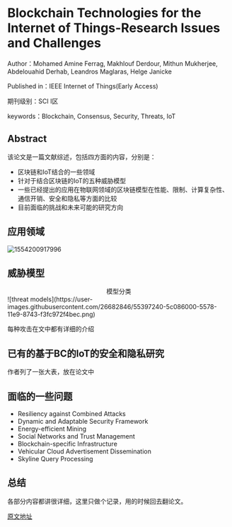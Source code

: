 # Blockchain Technologies for the Internet of Things-Research Issues and Challenges


Author：Mohamed Amine Ferrag, Makhlouf Derdour, Mithun Mukherjee, Abdelouahid Derhab, Leandros Maglaras, Helge Janicke

Published in：IEEE Internet of Things(Early Access)

期刊级别：SCI I区

keywords：Blockchain, Consensus, Security, Threats, IoT

## Abstract

该论文是一篇文献综述，包括四方面的内容，分别是：

- 区块链和IoT结合的一些领域
- 针对于结合区块链的IoT的五种威胁模型
- 一些已经提出的应用在物联网领域的区块链模型在性能、限制、计算复杂性、通信开销、安全和隐私等方面的比较
- 目前面临的挑战和未来可能的研究方向

<!--more-->

## 应用领域

 ![1554200917996](https://user-images.githubusercontent.com/26682846/55397222-50b53480-5578-11e9-995d-5b9b98dd307b.png)

## 威胁模型

<center>模型分类</center>
![threat models](https://user-images.githubusercontent.com/26682846/55397240-5c086000-5578-11e9-8743-f3fc972f4bec.png)

每种攻击在文中都有详细的介绍

## 已有的基于BC的IoT的安全和隐私研究

作者列了一张大表，放在论文中

## 面临的一些问题

- Resiliency against Combined Attacks
- Dynamic and Adaptable Security Framework
- Energy-efficient Mining
- Social Networks and Trust Management
- Blockchain-specific Infrastructure
- Vehicular Cloud Advertisement Dissemination
- Skyline Query Processing

## 总结

各部分内容都讲很详细，这里只做个记录，用的时候回去翻论文。

[原文地址](<https://ieeexplore.ieee.org/document/8543246>)


